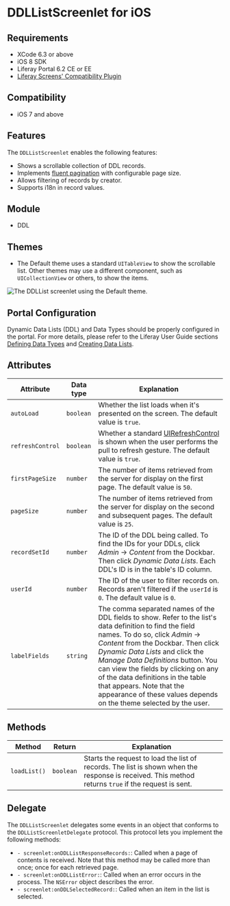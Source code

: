 # DDLListScreenlet for iOS

## Requirements

- XCode 6.3 or above
- iOS 8 SDK
- Liferay Portal 6.2 CE or EE
- [Liferay Screens' Compatibility Plugin](http://www.liferay.com/es/marketplace/-/mp/application/54365664)

## Compatibility

- iOS 7 and above

## Features

The `DDLListScreenlet` enables the following features:

- Shows a scrollable collection of DDL records.
- Implements [fluent pagination](http://www.iosnomad.com/blog/2014/4/21/fluent-pagination) with configurable page size.
- Allows filtering of records by creator.
- Supports i18n in record values.

## Module

- DDL

## Themes

- The Default theme uses a standard `UITableView` to show the scrollable list. Other themes may use a different component, such as `UICollectionView` or others, to show the items.

![The DDLList screenlet using the Default theme.](Images/ddllist.png)

## Portal Configuration

Dynamic Data Lists (DDL) and Data Types should be properly configured in the portal. For more details, please refer to the Liferay User Guide sections [Defining Data Types](https://dev.liferay.com/discover/portal/-/knowledge_base/6-2/building-a-list-platform-in-liferay-and-defining-data-) and [Creating Data Lists](https://dev.liferay.com/discover/portal/-/knowledge_base/6-2/creating-data-lists).

## Attributes

| Attribute | Data type | Explanation |
|-----------|-----------|-------------| 
| `autoLoad` | `boolean` | Whether the list loads when it's presented on the screen. The default value is `true`. |
| `refreshControl` | `boolean` | Whether a standard [UIRefreshControl](https://developer.apple.com/library/ios/documentation/UIKit/Reference/UIRefreshControl_class/) is shown when the user performs the pull to refresh gesture. The default value is `true`. |
| `firstPageSize` | `number` | The number of items retrieved from the server for display on the first page. The default value is `50`. |
| `pageSize` | `number` | The number of items retrieved from the server for display on the second and subsequent pages. The default value is `25`. |
| `recordSetId` | `number` | The ID of the DDL being called. To find the IDs for your DDLs, click *Admin* &rarr; *Content* from the Dockbar. Then click *Dynamic Data Lists*. Each DDL's ID is in the table's ID column. |
| `userId` | `number` | The ID of the user to filter records on. Records aren't filtered if the `userId` is `0`. The default value is `0`. |
| `labelFields` | `string` | The comma separated names of the DDL fields to show. Refer to the list's data definition to find the field names. To do so, click *Admin* &rarr; *Content* from the Dockbar. Then click *Dynamic Data Lists* and click the *Manage Data Definitions* button. You can view the fields by clicking on any of the data definitions in the table that appears. Note that the appearance of these values depends on the theme selected by the user. |

## Methods

| Method | Return | Explanation |
|-----------|-----------|-------------| 
|  `loadList()` | `boolean` | Starts the request to load the list of records. The list is shown when the response is received. This method returns `true` if the request is sent. |

## Delegate

The `DDLListScreenlet` delegates some events in an object that conforms to the `DDLListScreenletDelegate` protocol. This protocol lets you implement the following methods:

- `- screenlet:onDDLListResponseRecords:`: Called when a page of contents is received. Note that this method may be called more than once; once for each retrieved page.
- `- screenlet:onDDLListError:`: Called when an error occurs in the process. The `NSError` object describes the error.
- `- screenlet:onDDLSelectedRecord:`: Called when an item in the list is selected.

